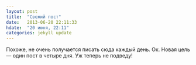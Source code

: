 ```yaml
---
layout: post
title:  "Свежий пост"
date:   2013-06-20 22:11:33
hdate:	"20 июня, 22:11"
categories: jekyll update
---
```

Похоже, не очень получается писать сюда каждый день.
Ок. Новая цель — один пост в четыре дня. Уж теперь не подведу!